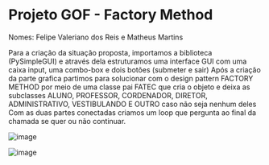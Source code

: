 ﻿# Projeto GOF - Factory Method

Nomes: Felipe Valeriano dos Reis e Matheus Martins

Para a criação da situação proposta, importamos a biblioteca (PySimpleGUI) e através dela estruturamos uma interface GUI com uma caixa input, uma combo-box e dois botões (submeter e sair) Após a criação da parte grafica partimos para solucionar com o design pattern FACTORY METHOD por meio de uma classe pai FATEC que cria o objeto e deixa as subclasses ALUNO, PROFESSOR, CORDENADOR, DIRETOR, ADMINISTRATIVO, VESTIBULANDO E OUTRO caso não seja nenhum deles Com as duas partes conectadas criamos um loop que pergunta ao final da chamada se quer ou não continuar.

![image](https://user-images.githubusercontent.com/100869628/224572824-bd66fa73-ba0a-4c34-ad74-666e48ba18d8.png)

![image](https://user-images.githubusercontent.com/100869628/224572838-d81f7ecc-561b-4206-a4a2-d298aea48ea5.png)

